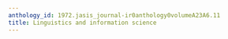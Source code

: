 ```yaml
---
anthology_id: 1972.jasis_journal-ir0anthology0volumeA23A6.11
title: Linguistics and information science
---
```

